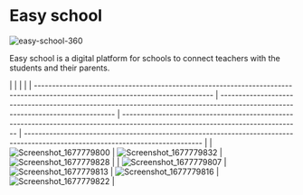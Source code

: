 # Easy school

![easy-school-360](https://user-images.githubusercontent.com/38114196/201489304-f8d30826-e2dd-402f-9d11-6238395c5c6d.png)

Easy school is a digital platform for schools to connect teachers with the students and their parents.

|                                                                                                                                 |                                                                                                                                 |                                                                                                                                 |
| ------------------------------------------------------------------------------------------------------------------------------- | ------------------------------------------------------------------------------------------------------------------------------- | ------------------------------------------------------------------------------------------------------------------------------- | ------------------------------------------------------------------------------------------------------------------------------- |
| ![Screenshot_1677779800](https://user-images.githubusercontent.com/38114196/222512582-ffed00c4-0def-48e3-b10d-efedd66dfdba.png) | ![Screenshot_1677779832](https://user-images.githubusercontent.com/38114196/222512600-c1d889b5-6f38-4599-82c4-542010ca9c2c.png) | ![Screenshot_1677779828](https://user-images.githubusercontent.com/38114196/222512691-04f463f8-03a5-47d4-ace9-8c166f57d08c.png) |
| ![Screenshot_1677779807](https://user-images.githubusercontent.com/38114196/222512631-91555b80-5a49-4566-9dec-516e0160e2a3.png) | ![Screenshot_1677779813](https://user-images.githubusercontent.com/38114196/222512648-0ca63803-d783-463b-8160-5cb1edde4f9b.png) | ![Screenshot_1677779816](https://user-images.githubusercontent.com/38114196/222512656-db54f890-f66e-44b1-a04d-9cbb90c3abca.png) | ![Screenshot_1677779822](https://user-images.githubusercontent.com/38114196/222512660-a3753402-e54e-4864-99f5-d63658db8d3c.png) |
